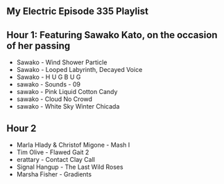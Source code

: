 ## My Electric Episode 335 Playlist

## Hour 1: Featuring Sawako Kato, on the occasion of her passing

- Sawako - Wind Shower Particle
- Sawako - Looped Labyrinth, Decayed Voice
- Sawako - H U G B U G
- sawako - Sounds - 09
- sawako - Pink Liquid Cotton Candy
- sawako - Cloud No Crowd
- sawako - White Sky Winter Chicada

## Hour 2
- Marla Hlady & Christof Migone - Mash I
- Tim Olive - Flawed Gait 2
- erattary - Contact Clay Call
- Signal Hangup - The Last Wild Roses
- Marsha Fisher - Gradients